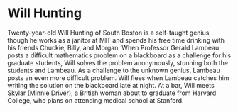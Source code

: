 # Will Hunting

Twenty-year-old Will Hunting of South Boston is a self-taught genius, though he works as a janitor at MIT and spends his free time drinking with his friends Chuckie, Billy, and Morgan. When Professor Gerald Lambeau posts a difficult mathematics problem on a blackboard as a challenge for his graduate students, Will solves the problem anonymously, stunning both the students and Lambeau. As a challenge to the unknown genius, Lambeau posts an even more difficult problem. Will flees when Lambeau catches him writing the solution on the blackboard late at night. At a bar, Will meets Skylar (Minnie Driver), a British woman about to graduate from Harvard College, who plans on attending medical school at Stanford.